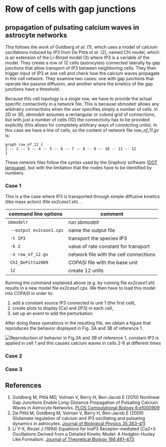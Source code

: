 # Row of cells with gap junctions
## propagation of pulsating calcium waves in astrocyte networks

This follows the work of Goldberg *et al.* (1), which uses a model of calcium oscillations induced by IP3 from De Pittà  *et al.* (2), named ChI model, which is an extension of the Li-Rinzel model (3) where IP3 is a variable of the model. They create a row of 12 cells (astrocytes) connected laterally by gap junctions that allow transport of IP3 between neighboring cells. They then trigger input of IP3 at one cell and check how the calcium waves propagate in the cell network. They examine two cases: one with gap junctions that operate like passive diffusion, and another where the kinetics of the gap junctions have a threshold.

Because this cell topology is a single row, we have to provide the actual specific connectivity in a network file. This is because *sbmodelr* allows any arbitratry connections when the user specifies simply a number of cells. In 2D or 3D, *sbmodelr* assumes a rectangular or cuboid grid of connections, but with just a number of cells (1D) the connectivity has to be provided explicitly (this allows for completely arbitrary ways of connecting units). In this case we have a line of cells, so the content of network file *row_of_11.gv* is:

```
graph row_of_12 {
1 -- 2 -- 3 -- 4 -- 5 -- 6 -- 7 -- 8 -- 9 -- 10 -- 11 -- 12
}
```

These network files follow the syntax used by the Graphviz software ([DOT language](https://graphviz.org/doc/info/lang.html)), but with the limitation that the nodes have to be identified by numbers.

### Case 1
This is a the case where IP3 is transported through simple diffusive kinetics (like mass action) (file *ex2case1.sh*). .

| command line options      | comment                                |
| ------------------------- | -------------------------------------- |
|``sbmodelr``               | run *sbmodelr*                         |
|`` --output ex2case1.cps`` | name the output file                   |
|`` -t IP3``                | transport the species IP3              |
|`` -k 2``                  | value of rate constant for transport   |
|`` -n row_of_12.gv``       | network file with the cell connections |
|`` ChI_DePitta2009``       | COPASI file with the base unit         |
|`` 12``                    | create 12 units                        |

Running the command explained above (e.g. by running file *ex2case1.sh*) results in a new model file *ex2case1.cps*.
We then have to load this model into COPASI in order to:

 1. add a constant source IP3 connected to unit 1 (the first cell),
 2. create plots to display [Ca] and [IP3] in each cell,
 3. set up an event to add the perturbation.

After doing these operations in the resulting file, we obtain a figure that reproduces the behavior displayed in Fig. 3A and 3B of reference 1.

![Reproduction of behavior in Fig.3A and 3B of reference 1, constant IP3 is applied in cell 1 and this causes calcium waves in cells 2-6 at different times](ex2case1.png)

### Case 2

### Case 3

## References

1. Goldberg M, Pittà MD, Volman V, Berry H, Ben-Jacob E (2010) Nonlinear Gap Junctions Enable Long-Distance Propagation of Pulsating Calcium Waves in Astrocyte Networks. [PLOS Computational Biology 6:e1000909](https://doi.org/10.1371/journal.pcbi.1000909)
2. De Pittà M, Goldberg M, Volman V, Berry H, Ben-Jacob E (2009) Glutamate regulation of calcium and IP3 oscillating and pulsating dynamics in astrocytes. [Journal of Biological Physics 35:383–411](https://doi.org/10.1007/s10867-009-9155-y)
3. Li Y-X, Rinzel J (1994) Equations for InsP3 Receptor-mediated [Ca2+]i Oscillations Derived from a Detailed Kinetic Model: A Hodgkin-Huxley Like Formalism. [Journal of Theoretical Biology 166:461–473](https://doi.org/10.1006/jtbi.1994.1041)


